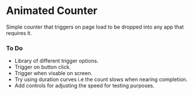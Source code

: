 # Animated Counter

Simple counter that triggers on page load to be dropped into any app that requires it.

### To Do

- Library of different trigger options.
- Trigger on button click.
- Trigger when visable on screen.
- Try using duration curves i.e the count slows when nearing completion.
- Add controls for adjusting the speed for testing purposes.
